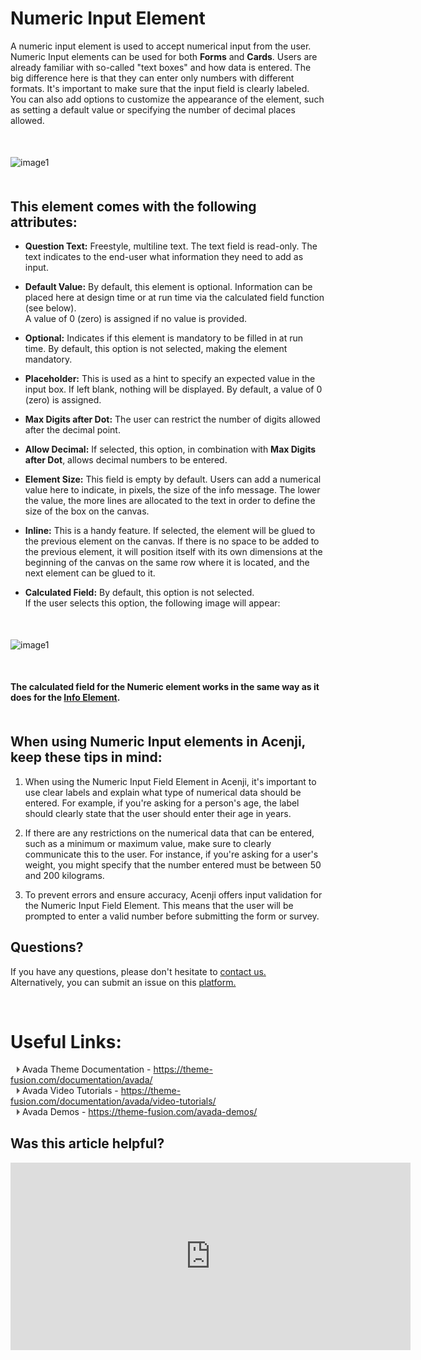 # Numeric Input Element

A numeric input element is used to accept numerical input from the user. Numeric Input elements can be used for both **Forms** and **Cards**. Users are already familiar with so-called "text boxes" and how data is entered. The big difference here is that they can enter only numbers with different formats. It's important to make sure that the input field is clearly labeled. You can also add options to customize the appearance of the element, such as setting a default value or specifying the number of decimal places allowed.
<p style="margin-top:50px;"></p>

![image1](../../../../images/cards/elements/numeric-input/numeric-input1.png)
<p style="margin-top:50px;"></p>

## This element comes with the following attributes:

- **Question Text:** Freestyle, multiline text. The text field is read-only. The text indicates to the end-user what information they need to add as input.

- **Default Value:** By default, this element is optional. Information can be placed here at design time or at run time via the calculated field function (see below).   
A value of 0 (zero) is assigned if no value is provided.

- **Optional:** Indicates if this element is mandatory to be filled in at run time. By default, this option is not selected, making the element mandatory.

- **Placeholder:** This is used as a hint to specify an expected value in the input box. If left blank, nothing will be displayed. By default, a value of 0 (zero) is assigned.

- **Max Digits after Dot:** The user can restrict the number of digits allowed after the decimal point.

- **Allow Decimal:** If selected, this option, in combination with **Max Digits after Dot**, allows decimal numbers to be entered.

- **Element Size:** This field is empty by default. Users can add a numerical value here to indicate, in pixels, the size of the info message. The lower the value, the more lines are allocated to the text in order to define the size of the box on the canvas.

- **Inline:** This is a handy feature. If selected, the element will be glued to the previous element on the canvas. If there is no space to be added to the previous element, it will position itself with its own dimensions at the beginning of the canvas on the same row where it is located, and the next element can be glued to it.

- **Calculated Field:** By default, this option is not selected.   
If the user selects this option, the following image will appear:
<p style="margin-top:50px;"></p>

![image1](../../../../images/cards/elements/numeric-input/numeric-input2.png)
<p style="margin-top:50px;"></p>

**The calculated field for the Numeric element works in the same way as it does for the [Info Element](../../tutorials/cards/elements/info/index.md).**
<p style="margin-top:50px;"></p>

## When using Numeric Input elements in Acenji, keep these tips in mind:  
  
1. When using the Numeric Input Field Element in Acenji, it's important to use clear labels and explain what type of numerical data should be entered. For example, if you're asking for a person's age, the label should clearly state that the user should enter their age in years.  
  
2. If there are any restrictions on the numerical data that can be entered, such as a minimum or maximum value, make sure to clearly communicate this to the user. For instance, if you're asking for a user's weight, you might specify that the number entered must be between 50 and 200 kilograms.  
  
3. To prevent errors and ensure accuracy, Acenji offers input validation for the Numeric Input Field Element. This means that the user will be prompted to enter a valid number before submitting the form or survey.  
  

## Questions? 

If you have any questions, please don't hesitate to <a href="https://www.acenji.com/contact" target="_blank" rel="noopener">contact us.</a>   
Alternatively, you can submit an issue on this <a href="https://github.com/acenji/acenji-help/issues" target="_blank" rel="noopener">platform.</a>


<p style="margin-top:70px;"></p>

# Useful Links:

<span class="triangle"></span> Avada Theme Documentation - https://theme-fusion.com/documentation/avada/     
<span class="triangle"></span> Avada Video Tutorials - https://theme-fusion.com/documentation/avada/video-tutorials/    
<span class="triangle"></span> Avada Demos - https://theme-fusion.com/avada-demos/  


<style>
.triangle {
display: inline-block;
width: 0;
height: 0;
border-style: solid;
border-width: 5px 0 5px 5px;
border-color: transparent transparent transparent #595959;
margin-left: 10px;
}
</style>
<p style="margin-top:30px;"></p>


## Was this article helpful?

<iframe src="https://docs.google.com/forms/d/e/1FAIpQLSfBy1t4U_tFag0_2AYKoUQ9gkkBkKji5jiwFlGdV9wF7KgaAg/viewform?embedded=true" width="640" height="300" frameborder="0" marginheight="0" marginwidth="0">Wird geladen…</iframe>












